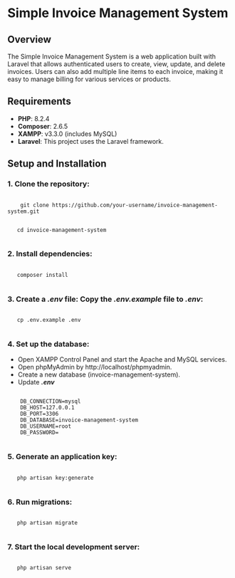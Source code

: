 # Simple Invoice Management System

## Overview
The Simple Invoice Management System is a web application built with Laravel that allows authenticated users to create, view, update, and delete invoices. Users can also add multiple line items to each invoice, making it easy to manage billing for various services or products.

## Requirements
- **PHP**: 8.2.4
- **Composer**: 2.6.5
- **XAMPP**: v3.3.0 (includes MySQL)
- **Laravel**: This project uses the Laravel framework.

## Setup and Installation

### 1. Clone the repository:
<pre><code>
    git clone https://github.com/your-username/invoice-management-system.git
</code></pre>
<pre><code>
   cd invoice-management-system
    </code></pre>
   
### 2. Install dependencies:
   <pre><code>
   composer install
    </code></pre>
   
### 3. Create a _**.env**_ file: Copy the _**.env.example**_ file to _**.env**_:
   <pre><code>
   cp .env.example .env
   </code></pre>
   
### 4. Set up the database:
   - Open XAMPP Control Panel and start the Apache and MySQL services.
   - Open phpMyAdmin by http://localhost/phpmyadmin.
   - Create a new database (invoice-management-system).
   - Update _**.env**_
   <pre><code>
    DB_CONNECTION=mysql
    DB_HOST=127.0.0.1
    DB_PORT=3306
    DB_DATABASE=invoice-management-system 
    DB_USERNAME=root                 
    DB_PASSWORD=
    </code></pre>
### 5. Generate an application key:
   <pre><code>
   php artisan key:generate
    </code></pre>

### 6. Run migrations:
   <pre><code>
   php artisan migrate
   </code></pre>
   
### 7. Start the local development server:
   <pre><code>
   php artisan serve
   </code></pre>

